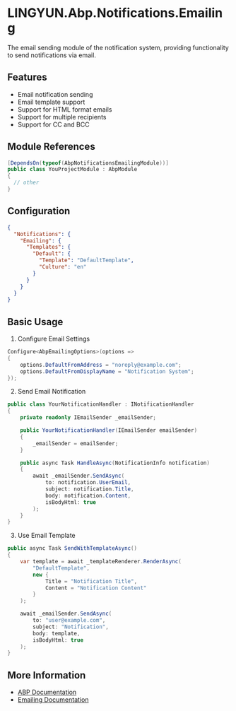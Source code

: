 # LINGYUN.Abp.Notifications.Emailing

The email sending module of the notification system, providing functionality to send notifications via email.

## Features

* Email notification sending
* Email template support
* Support for HTML format emails
* Support for multiple recipients
* Support for CC and BCC

## Module References

```csharp
[DependsOn(typeof(AbpNotificationsEmailingModule))]
public class YouProjectModule : AbpModule
{
  // other
}
```

## Configuration

```json
{
  "Notifications": {
    "Emailing": {
      "Templates": {
        "Default": {
          "Template": "DefaultTemplate",
          "Culture": "en"
        }
      }
    }
  }
}
```

## Basic Usage

1. Configure Email Settings
```csharp
Configure<AbpEmailingOptions>(options =>
{
    options.DefaultFromAddress = "noreply@example.com";
    options.DefaultFromDisplayName = "Notification System";
});
```

2. Send Email Notification
```csharp
public class YourNotificationHandler : INotificationHandler
{
    private readonly IEmailSender _emailSender;

    public YourNotificationHandler(IEmailSender emailSender)
    {
        _emailSender = emailSender;
    }

    public async Task HandleAsync(NotificationInfo notification)
    {
        await _emailSender.SendAsync(
            to: notification.UserEmail,
            subject: notification.Title,
            body: notification.Content,
            isBodyHtml: true
        );
    }
}
```

3. Use Email Template
```csharp
public async Task SendWithTemplateAsync()
{
    var template = await _templateRenderer.RenderAsync(
        "DefaultTemplate",
        new { 
            Title = "Notification Title",
            Content = "Notification Content"
        }
    );

    await _emailSender.SendAsync(
        to: "user@example.com",
        subject: "Notification",
        body: template,
        isBodyHtml: true
    );
}
```

## More Information

* [ABP Documentation](https://docs.abp.io)
* [Emailing Documentation](https://docs.abp.io/en/abp/latest/Emailing)
